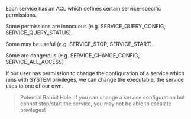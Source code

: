 Each service has an ACL which defines certain service-specific permissions.

Some permissions are innocuous (e.g. SERVICE_QUERY_CONFIG,
SERVICE_QUERY_STATUS).

Some may be useful (e.g. SERVICE_STOP, SERVICE_START).

Some are dangerous (e.g. SERVICE_CHANGE_CONFIG,
SERVICE_ALL_ACCESS)

If our user has permission to change the configuration of a service which runs with SYSTEM privileges, we can change the executable, the service uses to one of our own.

>Potential Rabbit Hole: If you can change a service
configuration but cannot stop/start the service, you may not be able to escalate privileges!

